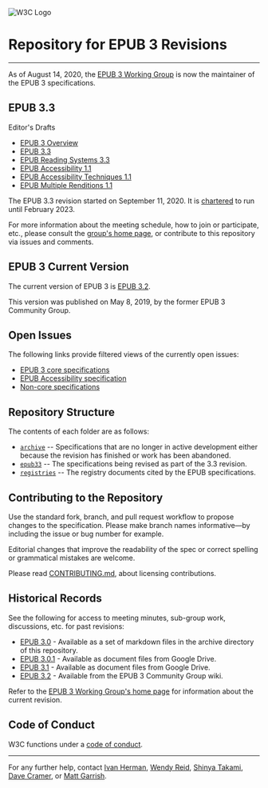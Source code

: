 ![W3C Logo](https://www.w3.org/Icons/w3c_home)

# Repository for EPUB 3 Revisions

---

As of August 14, 2020, the [EPUB 3 Working Group](https://www.w3.org/publishing/groups/epub-wg) is now the maintainer of the EPUB 3 specifications.

## EPUB 3.3

Editor's Drafts

- [EPUB 3 Overview](https://w3c.github.io/epub-specs/epub33/overview/)
- [EPUB 3.3](https://w3c.github.io/epub-specs/epub33/core/)
- [EPUB Reading Systems 3.3](https://w3c.github.io/epub-specs/epub33/rs/)
- [EPUB Accessibility 1.1](https://w3c.github.io/epub-specs/epub33/a11y/)
- [EPUB Accessibility Techniques 1.1](https://w3c.github.io/epub-specs/epub33/a11y-tech/)
- [EPUB Multiple Renditions 1.1](https://w3c.github.io/pepub-specs/epub33/multi-rend/)

The EPUB 3.3 revision started on September 11, 2020. It is [chartered](https://www.w3.org/2020/08/epub-wg-charter.html) to run until February 2023.

For more information about the meeting schedule, how to join or participate, etc., please consult the [group's home page](https://www.w3.org/publishing/groups/epub-wg), or contribute to this repository via issues and comments.

## EPUB 3 Current Version

The current version of EPUB 3 is [EPUB 3.2](https://www.w3.org/publishing/epub32/).

This version was published on May 8, 2019, by the former EPUB 3 Community Group.  

## Open Issues

The following links provide filtered views of the currently open issues:

- [EPUB 3 core specifications](https://github.com/w3c/epub-specs/issues?q=is%3Aissue+is%3Aopen+-label%3ACat-NonCore+-label%3ACat-Accessibility+)
- [EPUB Accessibility specification](https://github.com/w3c/epub-specs/issues?q=is%3Aissue+is%3Aopen+label%3ACat-Accessibility+)
- [Non-core specifications](https://github.com/w3c/epub-specs/issues?q=is%3Aissue+is%3Aopen+label%3ACat-NonCore+)

## Repository Structure

The contents of each folder are as follows:

- [`archive`](/archive) -- Specifications that are no longer in active development either because the revision has finished or work has been abandoned.
- [`epub33`](/epub33) -- The specifications being revised as part of the 3.3 revision.
- [`registries`](/registries) -- The registry documents cited by the EPUB specifications.

## Contributing to the Repository

Use the standard fork, branch, and pull request workflow to propose changes to the specification. Please make branch names informative—by including the issue or bug number for example.

Editorial changes that improve the readability of the spec or correct spelling or grammatical mistakes are welcome.

Please read [CONTRIBUTING.md](CONTRIBUTING.md), about licensing contributions.

## Historical Records

See the following for access to meeting minutes, sub-group work, discussions, etc. for past revisions:

- [EPUB 3.0](/archive/EPUB30-wiki) - Available as a set of markdown files in the archive directory of this repository.
- [EPUB 3.0.1](https://drive.google.com/drive/u/0/folders/0B9g8D2Y-6aPLMFI2X1kxRzN1amc) - Available as document files from Google Drive.
- [EPUB 3.1](https://drive.google.com/drive/u/0/folders/0B_r69cPgzjHjODJyTjlaeTVrSDQ) - Available as document files from Google Drive.
- [EPUB 3.2](https://github.com/w3c/publ-cg/wiki) - Available from the EPUB 3 Community Group wiki.

Refer to the [EPUB 3 Working Group's home page](https://www.w3.org/publishing/groups/epub-wg) for information about the current revision.

## Code of Conduct

W3C functions under a [code of conduct](https://www.w3.org/Consortium/cepc/).

---

For any further help, contact  [Ivan Herman](ivan@w3.org), [Wendy Reid](wendy.reid@rakuten.com), [Shinya Takami](takami-s@kadokawa.jp), [Dave Cramer](dauwhe@gmail.com), or [Matt Garrish](matt.garrish@gmail.com).
